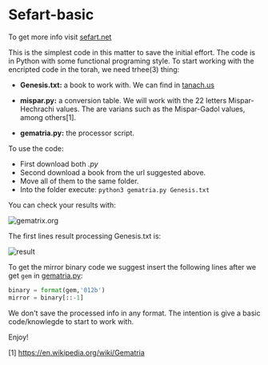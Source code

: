 # Sefart-basic

To get more info visit [sefart.net](https://sefart.net/metodologia/)

This is the simplest code in this matter to save the initial effort.
The code is in Python with some functional programing style.
To start working with the encripted code in the torah, we need trhee(3) thing:

- **Genesis.txt:** a book to work with.
  We can find in [tanach.us](https://tanach.us/Server.txt?Genesis*&content=Consonants)

- **mispar.py:** a conversion table.
  We will work with the 22 letters Mispar-Hechrachi values.
  The are varians such as the Mispar-Gadol values, among others[1].

- **gematria.py:** the processor script.

To use the code:
- First download both *.py*
- Second download a book from the url suggested above.
- Move all of them to the same folder.
- Into the folder execute:
  `python3 gematria.py Genesis.txt`

You can check your results with:

![gematrix.org](https://raw.githubusercontent.com/giancarlocp/sefart-basic/master/img/gematrix.org.png)

The first lines result processing Genesis.txt is:

![result](https://raw.githubusercontent.com/giancarlocp/sefart-basic/master/img/result-example.png)

To get the mirror binary code we suggest insert the following lines after
we get `gem` in [gematria.py](https://github.com/giancarlocp/sefart-basic/blob/master/gematria.py#L23):
```python
binary = format(gem,'012b')
mirror = binary[::-1]
```

We don't save the processed info in any format.
The intention is give a basic code/knowlegde to start to work with.

Enjoy!

[1] https://en.wikipedia.org/wiki/Gematria
